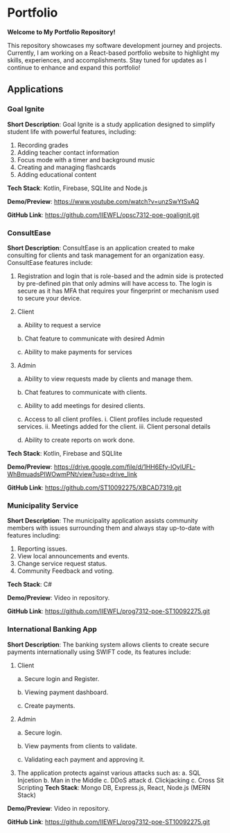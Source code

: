 # Portfolio 
**Welcome to My Portfolio Repository!**

This repository showcases my software development journey and projects. Currently, I am working on a React-based portfolio website to highlight my skills, experiences, and accomplishments. Stay tuned for updates as I continue to enhance and expand this portfolio!


## Applications

### Goal Ignite
**Short Description**: Goal Ignite is a study application designed to simplify student life with powerful features, including:
1. Recording grades
2. Adding teacher contact information
3. Focus mode with a timer and background music
4. Creating and managing flashcards
5. Adding educational content

**Tech Stack**: Kotlin, Firebase, SQLlite and Node.js

**Demo/Preview**: https://www.youtube.com/watch?v=unzSwYtSvAQ

**GitHub Link**: https://github.com/IIEWFL/opsc7312-poe-goalignit.git 

### ConsultEase
**Short Description**: ConsultEase is an application created to make consulting for clients and task management for an organization easy. ConsultEase features include:
1. Registration and login that is role-based and the admin side is protected by pre-defined pin that only admins will have access to. The login is secure as it has MFA that requires your fingerprint or mechanism used to secure your device.
2. Client

   a. Ability to request a service

   b. Chat feature to communicate with desired Admin

   c. Ability to make payments for services

4. Admin

   a. Ability to view requests made by clients and manage them.

   b. Chat features to communicate with clients.

   c. Ability to add meetings for desired clients.

   c. Access to all client profiles.
     i. Client profiles include requested services.
     ii. Meetings added for the client.
     iii. Client personal details

   d. Ability to create reports on work done.

**Tech Stack**: Kotlin, Firebase and SQLlite

**Demo/Preview**: https://drive.google.com/file/d/1HH6Efy-lOylUFL-WhBmuadsPIWOwmPNt/view?usp=drive_link 

**GitHub Link**: https://github.com/ST10092275/XBCAD7319.git

### Municipality Service
**Short Description**: The municipality application assists community members with issues surrounding them and always stay up-to-date with features including:
1. Reporting issues.
2. View local announcements and events.
3. Change service request status.
4. Community Feedback and voting.

**Tech Stack**: C#

**Demo/Preview**: Video in repository.

**GitHub Link**: https://github.com/IIEWFL/prog7312-poe-ST10092275.git

### International Banking App
**Short Description**: The banking system allows clients to create secure payments internationally using SWIFT code, its features include:
1. Client
   
   a. Secure login and Register.
   
   b. Viewing payment dashboard.

   c. Create payments.
   
2. Admin

   a. Secure login.

   b. View payments from clients to validate.

   c. Validating each payment and approving it.
   
3. The application protects against various attacks such as:
   a. SQL Injcetion
   b. Man in the Middle
   c. DDoS attack
   d. Clickjacking
   c. Cross Sit Scripting
**Tech Stack**: Mongo DB, Express.js, React, Node.js (MERN Stack)

**Demo/Preview**: Video in repository.

**GitHub Link**: https://github.com/IIEWFL/prog7312-poe-ST10092275.git
